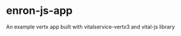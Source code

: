 enron-js-app
============


An example vertx app built with vitalservice-vertx3 and vital-js library
